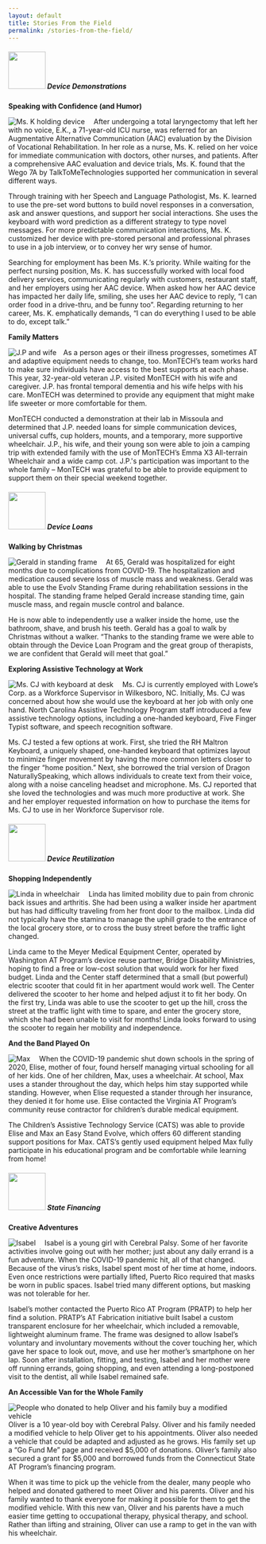 ```yaml
---
layout: default
title: Stories From the Field
permalink: /stories-from-the-field/
---
```

<div class="container">
<div class="row">
<div class="col-md-12">

<div class="card">
<h5 class="card-header"><img  style="width:75px;" src="/assets/Device-Demo-icon.png" alt-text="Device Demo icon"/>
Device Demonstrations
</h5>
<div class="card-body">
		

  <p class="card-text"><b>Speaking with Confidence (and Humor)</b></p>    

  <p class="card-text"><img src="/assets/device-demo-discovering.png" class="float-left" style="padding-right:1em;" alt="Ms. K holding device"> After undergoing a total laryngectomy that left her with no voice, E.K., a 71-year-old ICU nurse, was referred for an Augmentative Alternative Communication (AAC) evaluation by the Division of Vocational Rehabilitation. In her role as a nurse, Ms. K. relied on her voice for immediate communication with doctors, other nurses, and patients. After a comprehensive AAC evaluation and device trials, Ms. K. found that the Wego 7A by TalkToMeTechnologies supported her communication in several different ways. </p>                                                                                                 
  <p class="card-text">Through training with her Speech and Language Pathologist, Ms. K. learned to use the pre-set word buttons to build novel responses in a conversation, ask and answer questions, and support her social interactions. She uses the keyboard with word prediction as a different strategy to type novel messages. For more predictable communication interactions, Ms. K. customized her device with pre-stored personal and professional phrases to use in a job interview, or to convey her wry sense of humor. </p>
  <p class="card-text">Searching for employment has been Ms. K.’s priority. While waiting for the perfect nursing position, Ms. K. has successfully worked with local food delivery services, communicating regularly with customers, restaurant staff, and her employers using her AAC device. When asked how her AAC device has impacted her daily life, smiling, she uses her AAC device to reply, “I can order food in a drive-thru, and be funny too”. Regarding returning to her career, Ms. K. emphatically demands, “I can do everything I used to be able to do, except talk.”</p>

  <p class="card-text"><b>Family Matters</b></p>    
 <p class="card-text"><img src="/assets/device-demo-opening-doors.png" class="float-left img-fluid" style="padding-right:1em;" alt="J.P and wife">As a person ages or their illness progresses, sometimes AT and adaptive equipment needs to change, too. MonTECH’s team works hard to make sure individuals have access to the best supports at each phase. This year, 32-year-old veteran J.P. visited MonTECH with his wife and caregiver. J.P. has frontal temporal dementia and his wife helps with his care. MonTECH was determined to provide any equipment that might make life sweeter or more comfortable for them.

</p>                                                                                                 
  <p class="card-text">MonTECH conducted a demonstration at their lab in Missoula and determined that J.P. needed loans for simple communication devices, universal cuffs, cup holders, mounts, and a temporary, more supportive wheelchair. J.P., his wife, and their young son were able to join a camping trip with extended family with the use of MonTECH’s Emma X3 All-terrain Wheelchair and a wide camp cot. J.P.'s participation was important to the whole family – MonTECH was grateful to be able to provide equipment to support them on their special weekend together.</p>

  </div>
  </div>

<div class="card">
<h5 class="card-header">
<img  style="width:75px;" src="/assets/Device-Loan-icon.png" alt-text="Device Loan icon"/> Device Loans
</h5>
<div class="card-body">
	
<p class="card-text"><b>Walking by Christmas</b></p>                                                      

<p class="card-text"><img src="/assets/device-loan-a-big-picture.png" class="float-left img-fluid" style="padding-right:1em;" alt="Gerald in standing frame">
At 65, Gerald was hospitalized for eight months due to complications from COVID-19. The hospitalization and medication caused severe loss of muscle mass and weakness. Gerald was able to use the Evolv Standing Frame during rehabilitation sessions in the hospital. The standing frame helped Gerald increase standing time, gain muscle mass, and regain muscle control and balance. </p>              

<p class="card-text">He is now able to independently use a walker inside the home, use the bathroom, shave, and brush his teeth. Gerald has a goal to walk by Christmas without a walker. “Thanks to the standing frame we were able to obtain through the Device Loan Program and the great group of therapists, we are confident that Gerald will meet that goal.”</p>                                                                                             

<p class="card-text"><b>Exploring Assistive Technology at Work</b></p>                                                      

<p class="card-text"><img src="/assets/device-loan-eating-lunch.png" class="float-left img-fluid" style="padding-right:1em;" alt="Ms. CJ with keyboard at desk">
Ms. CJ is currently employed with Lowe’s Corp. as a Workforce Supervisor in Wilkesboro, NC. Initially, Ms. CJ was concerned about how she would use the keyboard at her job with only one hand. North Carolina Assistive Technology Program staff introduced a few assistive technology options, including a one-handed keyboard, Five Finger Typist software, and speech recognition software.</p>            

<p class="card-text">Ms. CJ tested a few options at work. First, she tried the RH Maltron Keyboard, a uniquely shaped, one-handed keyboard that optimizes layout to minimize finger movement by having the more common letters closer to the finger “home position.” Next, she borrowed the trial version of Dragon NaturallySpeaking, which allows individuals to create text from their voice, along with a noise canceling headset and microphone. Ms. CJ reported that she loved the technologies and was much more productive at work. She and her employer requested information on how to purchase the items for Ms. CJ to use in her Workforce Supervisor role.</p>                                                                                         

</div>
</div>

<div class="card">
<h5 class="card-header">
<img  style="width:75px;" src="/assets/Device-Reuse-icon.png" alt-text="Device Reuse icon"/> Device Reutilization
</h5>
<div class="card-body">
  <p class="card-text"><b>Shopping Independently</b> </p>
 <p class="card-text"><img src="/assets/reuse-sharing-back.png" class="float-left" style="padding-right:1em;" alt="Linda in wheelchair">
Linda has limited mobility due to pain from chronic back issues and arthritis. She had been using a walker inside her apartment but has had difficulty traveling from her front door to the mailbox. Linda did not typically have the stamina to manage the uphill grade to the entrance of the local grocery store, or to cross the busy street before the traffic light changed.</p>                                                                                       <p class="card-text">Linda came to the Meyer Medical Equipment Center, operated by Washington AT Program’s device reuse partner, Bridge Disability Ministries, hoping to find a free or low-cost solution that would work for her fixed budget. Linda and the Center staff determined that a small (but powerful) electric scooter that could fit in her apartment would work well. The Center delivered the scooter to her home and helped adjust it to fit her body. On the first try, Linda was able to use the scooter to get up the hill, cross the street at the traffic light with time to spare, and enter the grocery store, which she had been unable to visit for months! Linda looks forward to using the scooter to regain her mobility and independence.	 </p>               

<p class="card-text"><b>And the Band Played On</b> </p>
<p class="card-text"><img src="/assets/reuse-home-school.png" class="float-left img-fluid" style="padding-right:1em;" alt="Max">
When the COVID-19 pandemic shut down schools in the spring of 2020, Elise, mother of four, found herself managing virtual schooling for all of her kids. One of her children, Max, uses a wheelchair.  At school, Max uses a stander throughout the day, which helps him stay supported while standing. However, when Elise requested a stander through her insurance, they denied it for home use. Elise contacted the Virginia AT Program’s community reuse contractor for children’s durable medical equipment. </p>                                                                             <p class="card-text">The Children’s Assistive Technology Service (CATS) was able to provide Elise and Max an Easy Stand Evolve, which offers 60 different standing support positions for Max. CATS’s gently used equipment helped Max fully participate in his educational program and be comfortable while learning from home!</p>  

</div>

</div>

<div class="card">
<h5 class="card-header">
<img  style="width:75px;" src="/assets/State-Financing-Icon.png" alt-text="State Financing icon" />  State Financing
</h5>
<div class="card-body">

<p class="card-text"><b>Creative Adventures</b> </p>                                                   
<p class="card-text"><img src="/assets/state-financing-creative-adventures.png" class="float-left img-fluid" style="padding-right:1em;" alt="Isabel">
Isabel is a young girl with Cerebral Palsy. Some of her favorite activities involve going out with her mother; just about any daily errand is a fun adventure. When the COVID-19 pandemic hit, all of that changed. Because of the virus’s risks, Isabel spent most of her time at home, indoors. Even once restrictions were partially lifted, Puerto Rico required that masks be worn in public spaces. Isabel tried many different options, but masking was not tolerable for her.</p>                                                                                                                                               <p class="card-text  clearfix">Isabel’s mother contacted the Puerto Rico AT Program (PRATP) to help her find a solution. PRATP’s AT Fabrication initiative built Isabel a custom transparent enclosure for her wheelchair, which included a removable, lightweight aluminum frame. The frame was designed to allow Isabel’s voluntary and involuntary movements without the cover touching her, which gave her space to look out, move, and use her mother’s smartphone on her lap. Soon after installation, fitting, and testing, Isabel and her mother were off running errands, going shopping, and even attending a long-postponed visit to the dentist, all while Isabel remained safe.</p>

<p class="card-text"><b>An Accessible Van for the Whole Family</b> </p>                                                   
<p class="card-text"><img src="/assets/state-financing-accessible-van.png" class="float-left img-fluid" style="padding-right:1em;" alt="People who donated to help Oliver and his family buy a modified vehicle">
Oliver is a 10 year-old boy with Cerebral Palsy. Oliver and his family needed a modified vehicle to help Oliver get to his appointments. Oliver also needed a vehicle that could be adapted and adjusted as he grows. His family set up a “Go Fund Me” page and received $5,000 of donations. Oliver’s family also secured a grant for $5,000 and borrowed funds from the Connecticut State AT Program’s financing program.</p>                                                                   

<p class="card-text"> When it was time to pick up the vehicle from the dealer, many people who helped and donated gathered to meet Oliver and his parents. Oliver and his family wanted to thank everyone for making it possible for them to get the modified vehicle. With this new van, Oliver and his parents have a much easier time getting to occupational therapy, physical therapy, and school. Rather than lifting and straining, Oliver can use a ramp to get in the van with his wheelchair.</p>

</div>

</div>

</div>

</div>

</div>